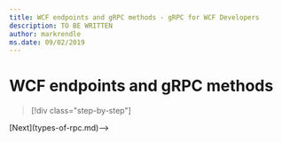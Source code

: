 ```yaml
---
title: WCF endpoints and gRPC methods - gRPC for WCF Developers
description: TO BE WRITTEN
author: markrendle
ms.date: 09/02/2019
---
```


# WCF endpoints and gRPC methods

>[!div class="step-by-step"]
<!-->[Next](types-of-rpc.md)-->
